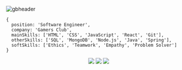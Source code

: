 ![gbheader](https://user-images.githubusercontent.com/55172899/132783568-41bf6ac6-a952-46a1-9b29-a237c404a6dd.png)

```
{
  position: 'Software Engineer',
  company: 'Gamers Club',
  mainSkills: ['HTML', 'CSS', 'JavaScript', 'React', 'Git'],
  otherSkills: ['SQL', 'MongoDB', 'Node.js', 'Java', 'Spring'],
  softSkills: ['Ethics', 'Teamwork', 'Empathy', 'Problem Solver']
}
```
<p align="center">
  <a href="https://www.twitch.tv/LeonaDEV"><img src="https://img.shields.io/badge/Twitch-9146FF?style=for-the-badge&logo=twitch&logoColor=white" /></a>
  <a href="https://www.linkedin.com/in/leonasouza"><img src="https://img.shields.io/badge/LinkedIn-0077B5?style=for-the-badge&logo=linkedin&logoColor=white" /></a>
  <a href="https://twitter.com/LeonaDEV"><img src="https://img.shields.io/badge/Twitter-1DA1F2?style=for-the-badge&logo=twitter&logoColor=white" /></a>
</p>
